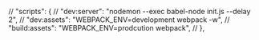 


  // "scripts": {
  //   "dev:server": "nodemon --exec babel-node init.js --delay 2",
  //   "dev:assets": "WEBPACK_ENV=development webpack -w",
  //   "build:assets": "WEBPACK_ENV=prodcution webpack",
  // },